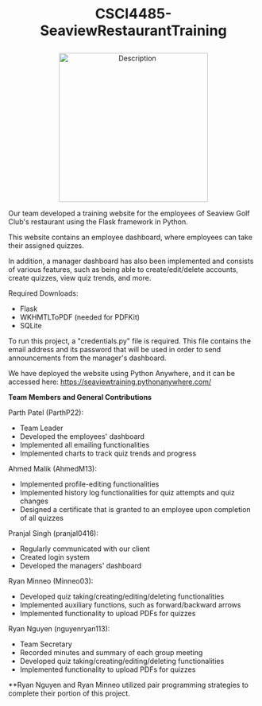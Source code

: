 # <p align="center">CSCI4485-SeaviewRestaurantTraining</p>


<p align="center">
  <img src="https://raw.githubusercontent.com/Minneo03/CSCI4485-SeaviewRestaurantTraining/refs/heads/main/static/images/SeaviewLogo.webp" alt="Description" width="300">
</p>


Our team developed a training website for the employees of Seaview Golf Club's restaurant using the Flask framework in Python. 

This website contains an employee dashboard, where employees can take their assigned quizzes.

In addition, a manager dashboard has also been implemented and consists of various features, such as being able to create/edit/delete accounts, create quizzes, view quiz trends, and more.


Required Downloads:
- Flask
- WKHMTLToPDF (needed for PDFKit)
- SQLite

To run this project, a "credentials.py" file is required. This file contains the email address and its password that will be used in order to send announcements from the manager's dashboard.

We have deployed the website using Python Anywhere, and it can be accessed here: https://seaviewtraining.pythonanywhere.com/

**Team Members and General Contributions**

Parth Patel (ParthP22):
- Team Leader
- Developed the employees' dashboard
- Implemented all emailing functionalities
- Implemented charts to track quiz trends and progress

Ahmed Malik (AhmedM13):
- Implemented profile-editing functionalities
- Implemented history log functionalities for quiz attempts and quiz changes
- Designed a certificate that is granted to an employee upon completion of all quizzes

Pranjal Singh (pranjal0416):
- Regularly communicated with our client
- Created login system
- Developed the managers' dashboard

Ryan Minneo (Minneo03):
- Developed quiz taking/creating/editing/deleting functionalities
- Implemented auxiliary functions, such as forward/backward arrows
- Implemented functionality to upload PDFs for quizzes

Ryan Nguyen (nguyenryan113):
- Team Secretary
- Recorded minutes and summary of each group meeting
- Developed quiz taking/creating/editing/deleting functionalities
- Implemented functionality to upload PDFs for quizzes

**Ryan Nguyen and Ryan Minneo utilized pair programming strategies to complete their portion of this project.
